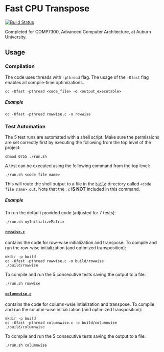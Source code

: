 # Fast CPU Transpose 

[![Build Status][build-status]][build-server]

[build-status]: https://travis-ci.org/Kautenja/fast-cpu-transpose.svg?branch=master
[build-server]: https://travis-ci.org/Kautenja/fast-cpu-transpose

Completed for COMP7300, Advanced Computer Architecture, at Auburn University.

## Usage

### Compilation

The code uses threads with `-pthread` flag. The usage of the `-Ofast` flag
enables all compile-time optimizations.

```shell
cc -Ofast -pthread <code_file> -o <output_executable>
```

##### Example

```shell
cc -Ofast -pthread rowwise.c -o rowwise
```

### Test Automation

The 5 test runs are automated with a shell script. Make sure the permissions
are set correctly first by executing the following from the top level of the
project:

```shell
chmod 0755 ./run.sh
```

A test can be executed using the following command from the top level:

```shell
./run.sh <code file name>
```

This will route the shell output to a file in the [`build`](./build) directory
called `<code file name>.out`. Note that the `.c` **IS NOT** included in this
command.

##### Example

To run the default provided code (adjusted for 7 tests):

```shell
./run.sh myInitializeMatrix
```

#### [`rowwise.c`](./rowwise.c)

contains the code for row-wise initialization and transpose. To compile and run
the row-wise initialization (and optimized transposition):

```shell
mkdir -p build
cc -Ofast -pthread rowwise.c -o build/rowwise
./build/rowwise
```

To compile and run the 5 consecutive tests saving the output to a file:

```shell
./run.sh rowwise
```

#### [`columnwise.c`](columnwise.c)

contains the code for column-wsie intialization and transpose. To compile and
run the column-wise initialization (and optimized transposition):

```shell
mkdir -p build
cc -Ofast -pthread columnwise.c -o build/columnwise
./build/columnwise
```

To compile and run the 5 consecutive tests saving the output to a file:

```shell
./run.sh columnwise
```

